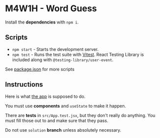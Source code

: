 # M4W1H - Word Guess

Install the **dependencies** with `npm i`.

## Scripts

- `npm start` - Starts the development server.
- `npm test` - Runs the test suite with [Vitest](https://vitest.dev/guide/cli.html#commands). React Testing Library is included along with `@testing-library/user-event`.

See [package.json](./package.json) for more scripts

## Instructions

Here is what [the app](https://kodeden-m4w1h-word.netlify.app/) is supposed to do.

You must use **components** and `useState` to make it happen.

There are **tests** in `src/App.test.jsx`, but they don't really do anything. You must fill those out to and make sure that they pass.

Do not use `solution` **branch** unless absolutely necessary.
